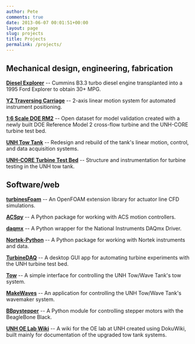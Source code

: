 ```yaml
---
author: Pete
comments: true
date: 2013-06-07 00:01:51+00:00
layout: page
slug: projects
title: Projects
permalink: /projects/
---
```


## Mechanical design, engineering, fabrication

[**Diesel Explorer**](/projects/diesel-explorer.html) -- Cummins B3.3 turbo
diesel engine transplanted into a 1995 Ford Explorer to obtain 30+ MPG.

[**YZ Traversing Carriage**](http://petebachant.me/yz-traversing-carriage/)
 -- 2-axis linear motion system for automated instrument positioning.

[**1:6 Scale DOE RM2**](https://github.com/UNH-CORE/RM2-tow-tank) -- Open
dataset for model validation created with a newly built DOE Reference Model 2
cross-flow turbine and the UNH-CORE turbine test bed.

[**UNH Tow
Tank**](https://marine.unh.edu/oelab/wiki/doku.php?id=tow_tank:changes:2012:doe_upgrades) --
Redesign and rebuild of the tank's linear motion, control, and data acquisition
systems.

[**UNH-CORE Turbine Test
Bed**](https://marine.unh.edu/oelab/wiki/doku.php?id=tow_tank:technical_info:turbine_test_bed) --
Structure and instrumentation for turbine testing in the UNH tow tank.


## Software/web

[**turbinesFoam**](https://github.com/turbinesFoam/turbinesFoam) --  An OpenFOAM
extension library for actuator line CFD simulations.

[**ACSpy**](https://github.com/petebachant/ACSpy) --  A Python package for
working with ACS motion controllers.

[**daqmx**](https://github.com/petebachant/daqmx) -- A Python wrapper for the
National Instruments DAQmx Driver.

[**Nortek-Python**](https://github.com/petebachant/Nortek-Python) -- A Python
package for working with Nortek instruments and data.

[**TurbineDAQ**](https://github.com/petebachant/TurbineDAQ) -- A desktop GUI app
for automating turbine experiments with the UNH turbine test bed.

[**Tow**](https://github.com/petebachant/Tow) -- A simple interface for
controlling the UNH Tow/Wave Tank's tow system.

[**MakeWaves**](https://github.com/petebachant/MakeWaves) -- An application for
controlling the UNH Tow/Wave Tank's wavemaker system.

[**BBpystepper**](https://github.com/petebachant/BBpystepper) -- A Python module
for controlling stepper motors with the BeagleBone Black.

[**UNH OE Lab Wiki**](http://marine.unh.edu/oelab/wiki) -- A wiki for the OE lab
at UNH created using DokuWiki, built mainly for documentation of the upgraded
tow tank systems.
